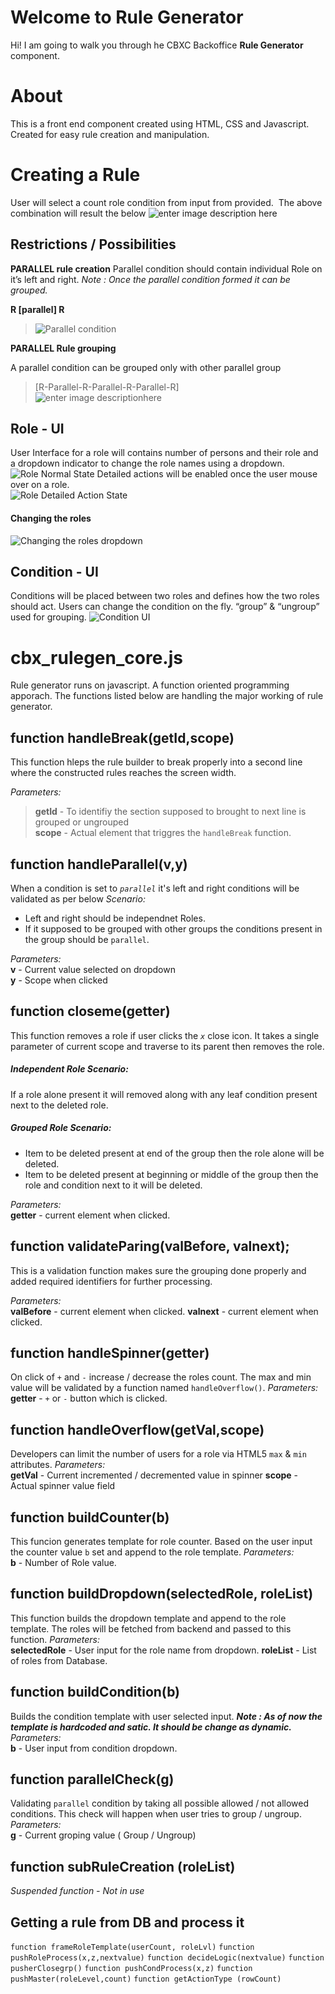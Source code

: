 # Welcome to Rule Generator
Hi! I am going to walk you through he CBXC Backoffice **Rule Generator** component.

# About
This is a front end component created using HTML, CSS and Javascript. Created for easy rule creation and manipulation.

# Creating a Rule
User will select a count role condition from input from provided.
<img src="https://raw.githubusercontent.com/krish4u/RuleBuilder/master/RuleGen_Inputs.PNG" alt="">
The above combination will result the below
<img src="https://raw.githubusercontent.com/krish4u/RuleBuilder/master/RuleGen_Inputs_Output.PNG" alt="enter image description here">
## Restrictions / Possibilities
**PARALLEL rule creation**
Parallel condition should contain individual Role on it’s left and right.
_Note : Once the parallel condition formed it can be grouped._

**R [parallel] R**
><img src="https://raw.githubusercontent.com/krish4u/RuleBuilder/master/Parallel%20Allowed.PNG" alt="Parallel condition">

**PARALLEL Rule grouping**

A parallel condition can be grouped only with other parallel group
>[R-Parallel-R-Parallel-R-Parallel-R]  
><img src="https://raw.githubusercontent.com/krish4u/RuleBuilder/master/Parallel_Grouping_Allowed.PNG" alt="enter image descriptionhere">

## Role - UI
User Interface for a role will contains number of persons and their role and a dropdown indicator to change the role names using a dropdown.    
<img src="https://raw.githubusercontent.com/krish4u/RuleBuilder/master/Role_UI.PNG" alt="Role Normal State">
Detailed actions will be enabled once the user mouse over on a role.    
<img src="https://raw.githubusercontent.com/krish4u/RuleBuilder/master/Role_Expanded_UI.PNG" alt="Role Detailed Action State">
####  Changing the roles    
<img src="https://raw.githubusercontent.com/krish4u/RuleBuilder/master/Role_Dropdown_UI.PNG" alt="Changing the roles dropdown">

## Condition - UI
Conditions will be placed between two roles and defines how the two roles should act. Users can change the condition on the fly. “group” &amp; “ungroup” used for grouping.
<img src="https://github.com/krish4u/RuleBuilder/blob/master/Condition_UI.PNG?raw=true" alt="Condition UI">

# cbx_rulegen_core.js
Rule generator runs on javascript. A function oriented programming apporach.  The functions listed below are handling the major working of rule generator.

## function handleBreak(getId,scope)
This function hleps the rule builder to break properly into a second line where the constructed rules reaches the screen width.

*Parameters:*
>__getId__ - To identifiy the section supposed to brought to next line is grouped or ungrouped   
>__scope__ - Actual element that triggres the ``handleBreak`` function.


## function handleParallel(v,y)    
When a condition is set to *``parallel``* it's left and right conditions will be validated as per below
*Scenario:*
* Left and right should be independnet Roles.   
* If it supposed to be grouped with other groups the conditions present in the group should be ``parallel``.    

*Parameters:*   
__v__ - Current value selected on dropdown   
__y__ - Scope when clicked

## function closeme(getter)
This function removes a role if user clicks the *``x``* close icon. It takes a single parameter of current scope and traverse to its parent then removes the role.

##### Independent Role Scenario:
If a role alone present it will removed along with any leaf condition present next to the deleted role.  
##### Grouped Role Scenario:
* Item to be deleted present at end of the group then the role alone will be deleted.
* Item to be deleted present at beginning or middle of the group then the role and condition next to it will be deleted.

*Parameters:*   
__getter__ - current element when clicked.

## function validateParing(valBefore, valnext);
This is a validation function makes sure the grouping done properly and added required identifiers for further processing.

*Parameters:*   
__valBefore__ - current element when clicked.
__valnext__ - current element when clicked.

## function handleSpinner(getter)
On click of ``+`` and ``-`` increase / decrease the roles count. The max and min value will be validated by a function named ``handleOverflow()``.
*Parameters:*   
__getter__ - ``+`` or ``-`` button which is clicked.

## function handleOverflow(getVal,scope)
Developers can limit the number of users for a role via HTML5 ``max`` &amp; ``min`` attributes.
*Parameters:*   
__getVal__ - Current incremented / decremented value in spinner
__scope__ - Actual spinner value field 

## function buildCounter(b)
This funcion generates template for role counter. Based on the user input the counter value ``b`` set and append to the role template.
*Parameters:*   
__b__ - Number of Role value.

## function buildDropdown(selectedRole, roleList)
This function builds the dropdown template and append to the role template. The roles will be fetched from backend and passed to this function.
*Parameters:*   
__selectedRole__ - User input for the role name from dropdown.
__roleList__ - List of roles from Database.

## function buildCondition(b)
Builds the condition template with user selected input.
*__Note : As of now the template is hardcoded and satic. It should be change as dynamic.__*
*Parameters:*   
__b__ - User input from condition dropdown.

## function parallelCheck(g)
Validating ``parallel`` condition by taking all possible allowed / not allowed conditions.
This check will happen when user tries to group / ungroup.
*Parameters:*   
__g__ - Current groping value ( Group /  Ungroup)

## function subRuleCreation (roleList)
*Suspended function - Not in use*


## Getting a rule from DB and process it
``function frameRoleTemplate(userCount, roleLvl)``
``function pushRoleProcess(x,z,nextvalue)``
``function decideLogic(nextvalue)``
``function pusherClosegrp()``
``function pushCondProcess(x,z)``
``function pushMaster(roleLevel,count)``
``function getActionType (rowCount) ``
